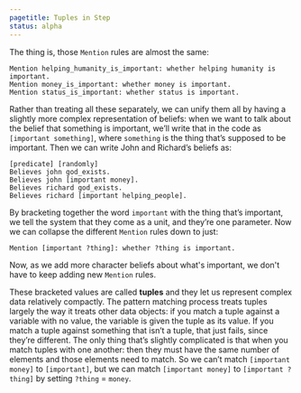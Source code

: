 ```yaml
---
pagetitle: Tuples in Step
status: alpha
---
```

The thing is, those `Mention` rules are almost the same: 
```step
Mention helping_humanity_is_important: whether helping humanity is important.
Mention money_is_important: whether money is important.
Mention status_is_important: whether status is important.
```
Rather than treating all these separately, we can unify them all by having a slightly more complex representation of beliefs: when we want to talk about the belief that something is important, we’ll write that in the code as `[important something]`, where `something` is the thing that’s supposed to be important.  Then we can write John and Richard’s beliefs as:
```step
[predicate] [randomly]
Believes john god_exists.
Believes john [important money].
Believes richard god_exists.
Believes richard [important helping_people].
```
By bracketing together the word `important` with the thing that’s important, we tell the system that they come as a unit, and they’re one parameter.  Now we can collapse the different `Mention` rules down to just:
```step
Mention [important ?thing]: whether ?thing is important.
```
Now, as we add more character beliefs about what's important, we don't have to keep adding new `Mention` rules.

These bracketed values are called **tuples** and they let us represent complex data relatively compactly.  The pattern matching process treats tuples largely the way it treats other data objects: if you match a tuple against a variable with no value, the variable is given the tuple as its value.  If you match a tuple against something that isn’t a tuple, that just fails, since they’re different.  The only thing that’s slightly complicated is that when you match tuples with one another: then they must have the same number of elements and those elements need to match.  So we can’t match `[important money]` to `[important]`, but we can match `[important money]` to `[important ?thing]` by setting `?thing` = `money`.
